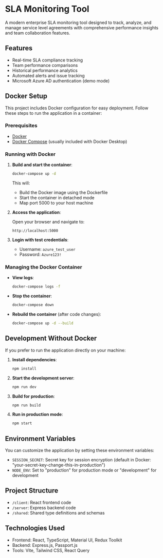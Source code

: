 # SLA Monitoring Tool

A modern enterprise SLA monitoring tool designed to track, analyze, and manage service level agreements with comprehensive performance insights and team collaboration features.

## Features

- Real-time SLA compliance tracking
- Team performance comparisons
- Historical performance analytics
- Automated alerts and issue tracking
- Microsoft Azure AD authentication (demo mode)

## Docker Setup

This project includes Docker configuration for easy deployment. Follow these steps to run the application in a container:

### Prerequisites

- [Docker](https://docs.docker.com/get-docker/)
- [Docker Compose](https://docs.docker.com/compose/install/) (usually included with Docker Desktop)

### Running with Docker

1. **Build and start the container**:

   ```bash
   docker-compose up -d
   ```

   This will:
   - Build the Docker image using the Dockerfile
   - Start the container in detached mode
   - Map port 5000 to your host machine

2. **Access the application**:

   Open your browser and navigate to:
   ```
   http://localhost:5000
   ```

3. **Login with test credentials**:
   - Username: `azure_test_user`
   - Password: `Azure123!`

### Managing the Docker Container

- **View logs**:
  ```bash
  docker-compose logs -f
  ```

- **Stop the container**:
  ```bash
  docker-compose down
  ```

- **Rebuild the container** (after code changes):
  ```bash
  docker-compose up -d --build
  ```

## Development Without Docker

If you prefer to run the application directly on your machine:

1. **Install dependencies**:
   ```bash
   npm install
   ```

2. **Start the development server**:
   ```bash
   npm run dev
   ```

3. **Build for production**:
   ```bash
   npm run build
   ```

4. **Run in production mode**:
   ```bash
   npm start
   ```

## Environment Variables

You can customize the application by setting these environment variables:

- `SESSION_SECRET`: Secret key for session encryption (default in Docker: "your-secret-key-change-this-in-production")
- `NODE_ENV`: Set to "production" for production mode or "development" for development

## Project Structure

- `/client`: React frontend code
- `/server`: Express backend code
- `/shared`: Shared type definitions and schemas

## Technologies Used

- Frontend: React, TypeScript, Material UI, Redux Toolkit
- Backend: Express.js, Passport.js
- Tools: Vite, Tailwind CSS, React Query